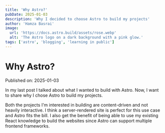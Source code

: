 ```yaml
---
title: 'Why Astro?'
pubDate: 2025-01-03
description: 'Why I decided to choose Astro to build my projects'
author: 'Hamza Basrai'
image:
  url: 'https://docs.astro.build/assets/rose.webp'
  alt: 'The Astro logo on a dark background with a pink glow.'
tags: ['astro', 'blogging', 'learning in public']
---
```


# Why Astro?

Published on: 2025-01-03

In my last post I talked about what I wanted to build with Astro. Now, I want to share why I chose Astro to build my projects.

Both the projects I'm interested in building are content-driven and not heavily interactive. I think a server-rendered site is perfect for this use case and Astro fits the bill. I also get the benefit of being able to use my existing React knowledge to build the websites since Astro can support multiple frontend frameworks.

